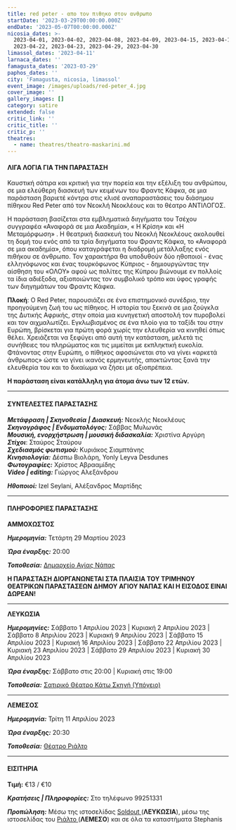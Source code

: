 ```yaml
---
title: red peter - απο τον πιθηκο στον ανθρωπο
startDate: '2023-03-29T00:00:00.000Z'
endDate: '2023-05-07T00:00:00.000Z'
nicosia_dates: >-
  2023-04-01, 2023-04-02, 2023-04-08, 2023-04-09, 2023-04-15, 2023-04-16,
  2023-04-22, 2023-04-23, 2023-04-29, 2023-04-30
limassol_dates: '2023-04-11'
larnaca_dates: ''
famagusta_dates: '2023-03-29'
paphos_dates: ''
city: 'Famagusta, nicosia, limassol'
event_image: /images/uploads/red-peter_4.jpg
cover_image: ''
gallery_images: []
category: satire
extended: false
critic_link: ''
critic_title: ''
critic_p: ''
theatres:
  - name: theatres/theatro-maskarini.md
---
```


#### ΛΙΓΑ ΛΟΓΙΑ ΓΙΑ ΤΗΝ ΠΑΡΑΣΤΑΣΗ

Καυστική σάτιρα και κριτική για την πορεία και την εξέλιξη του ανθρώπου, σε μια ελεύθερη διασκευή των κειμένων του Φραντς Κάφκα, σε μια παράσταση βαριετέ κόντρα στις κλισέ αναπαραστάσεις του διάσημου πίθηκου Red Peter από τον Νεοκλή Νεοκλέους και το θέατρο ΑΝΤΙΛΟΓΟΣ.

Η παράσταση βασίζεται στα εμβληματικά διηγήματα του Τσέχου συγγραφέα «Αναφορά σε μια Ακαδημία», « Η Κρίση» και «Η Μεταμόρφωση» . Η θεατρική διασκευή του Νεοκλή Νεοκλέους ακολουθεί τη δομή του ενός από τα τρία διηγήματα του Φραντς Κάφκα, το «Αναφορά σε μια ακαδημία», όπου καταγράφεται η διαδρομή μετάλλαξης ενός πιθήκου σε άνθρωπο. Τον χαρακτήρα θα υποδυθούν δύο ηθοποιοί - ένας ελληνόφωνος και ένας τουρκόφωνος Κύπριος - δημιουργώντας την αίσθηση του «ΟΛΟΥ» αφού ως πολίτες της Κύπρου βιώνουμε εν πολλοίς τα ίδια αδιέξοδα, αξιοποιώντας τον συμβολικό τρόπο και ύφος γραφής των διηγημάτων του Φραντς Κάφκα.

**Πλοκή**: Ο Red Peter, παρουσιάζει σε ένα επιστημονικό συνέδριο, την προηγούμενη ζωή του ως πίθηκος. Η ιστορία του ξεκινά σε μια ζούγκλα της Δυτικής Αφρικής, στην οποία μια κυνηγετική αποστολή τον πυροβολεί και τον αιχμαλωτίζει. Εγκλωβισμένος σε ένα πλοίο για το ταξίδι του στην Ευρώπη, βρίσκεται για πρώτη φορά χωρίς την ελευθερία να κινηθεί όπως θέλει. Χρειάζεται να ξεφύγει από αυτή την κατάσταση, μελετά τις συνήθειες του πληρώματος και τις μιμείται με εκπληκτική ευκολία. Φτάνοντας στην Ευρώπη, ο πίθηκος αφοσιώνεται στο να γίνει «αρκετά άνθρωπος» ώστε να γίνει ικανός ερμηνευτής, αποκτώντας ξανά την ελευθερία του και το δικαίωμα να ζήσει με αξιοπρέπεια.

**Η παράσταση είναι κατάλληλη για άτομα άνω των 12 ετών.**

***

#### ΣΥΝΤΕΛΕΣΤΕΣ ΠΑΡΑΣΤΑΣΗΣ

***Μετάφραση | Σκηνοθεσία | Διασκευή:*** Νεοκλής Νεοκλέους\
***Σκηνογράφος | Ενδυματολόγος:*** Σάββας Μυλωνάς\
***Μουσική, ενορχήστρωση | μουσική διδασκαλία:*** Χριστίνα Αργύρη\
***Στίχοι***: Σταύρος Σταύρου\
***Σχεδιασμός φωτισμού:*** Κυριάκος Σιαμπτάνης\
***Κινησιολογία:*** Δέσπω Βιολάρη, Yonly Leyva Desdunes\
***Φωτογραφίες:*** Χρίστος Αβρααμίδης\
***Video | editing:*** Γιώργος Αλεξάνδρου

***Ηθοποιοί:*** Izel Seylani, Αλέξανδρος Μαρτίδης

***

#### ΠΛΗΡΟΦΟΡΙΕΣ ΠΑΡΑΣΤΑΣΗΣ

**ΑΜΜΟΧΩΣΤΟΣ**

***Ημερομηνία:*** Τετάρτη 29 Μαρτίου 2023

***Ώρα έναρξης:*** 20:00

***Τοποθεσία:*** [Δημαρχείο Αγίας Νάπας](?#map "")

**Η ΠΑΡΑΣΤΑΣΗ ΔΙΟΡΓΑΝΩΝΕΤΑΙ ΣΤΑ ΠΛΑΙΣΙΑ ΤΟΥ ΤΡΙΜΗΝΟΥ ΘΕΑΤΡΙΚΩΝ ΠΑΡΑΣΤΑΣΕΩΝ ΔΗΜΟΥ ΑΓΙΟΥ ΝΑΠΑΣ ΚΑΙ Η ΕΙΣΟΔΟΣ ΕΙΝΑΙ ΔΩΡΕΑΝ!**

***

**ΛΕΥΚΩΣΙΑ**

***Ημερομηνίες:*** Σάββατο 1 Απριλίου 2023 | Κυριακή 2 Απριλίου 2023 | Σάββατο 8 Απριλίου 2023 | Κυριακή 9 Απριλίου 2023 | Σάββατο 15 Απριλίου 2023 | Κυριακή 16 Απριλίου 2023 | Σάββατο 22 Απριλίου 2023 | Κυριακή 23 Απριλίου 2023 | Σάββατο 29 Απριλίου 2023 | Κυριακή 30 Απριλίου 2023

***Ώρα έναρξης:*** Σάββατο στις 20:00 | Κυριακή στις 19:00

***Τοποθεσία:*** [Σατιρικό Θέατρο Κάτω Σκηνή (Υπόγειο) ](?#map "")

***

**ΛΕΜΕΣΟΣ**

***Ημερομηνία:*** Τρίτη 11 Απριλίου 2023

***Ώρα έναρξης:*** 20:30

***Τοποθεσία:*** [Θέατρο Ριάλτο](?#map "")

***

#### ΕΙΣΙΤΗΡΙΑ

**Τιμή:** €13 / €10

***Κρατήσεις | Πληροφορίες:*** Στο τηλέφωνο 99251331

***Προπώληση:*** Μέσω της ιστοσελίδας [Soldout ](https://www.soldoutticketbox.com/red-peter-antilogos-2023/?lang=en "")(**ΛΕΥΚΩΣΙΑ**), μέσω της ιστοσελίδας του [Ριάλτο ](https://rialto.interticket.com/program/red-peter-apo-ton-pithiko-ston-anthropo-2737 "")(**ΛΕΜΕΣΟ**) και σε όλα τα καταστήματα Stephanis
